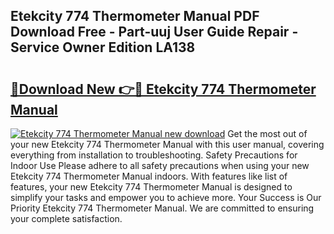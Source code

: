 ## Etekcity 774 Thermometer Manual PDF Download Free - Part-uuj User Guide Repair - Service Owner Edition LA138

# <h2><a href="http://bc1285.oget.top/?id=Etekcity+774+Thermometer+Manual">🔗Download New 👉🔴 Etekcity 774 Thermometer Manual</a></h2>

[![Etekcity 774 Thermometer Manual new download](https://i.imgur.com/5g1atiW.png)](http://bc1285.oget.top/?id=Etekcity+774+Thermometer+Manual)
Get the most out of your new Etekcity 774 Thermometer Manual with this user manual, covering everything from installation to troubleshooting. Safety Precautions for Indoor Use Please adhere to all safety precautions when using your new Etekcity 774 Thermometer Manual indoors. With features like list of features, your new Etekcity 774 Thermometer Manual is designed to simplify your tasks and empower you to achieve more. Your Success is Our Priority Etekcity 774 Thermometer Manual. We are committed to ensuring your complete satisfaction.
